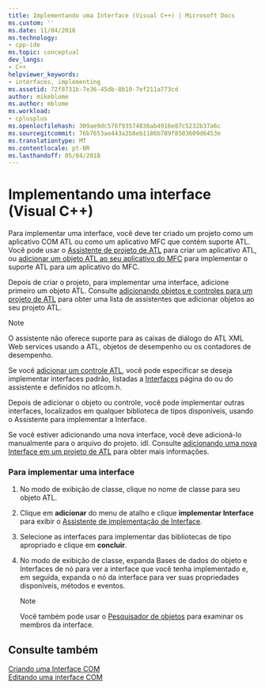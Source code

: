 ```yaml
---
title: Implementando uma Interface (Visual C++) | Microsoft Docs
ms.custom: ''
ms.date: 11/04/2016
ms.technology:
- cpp-ide
ms.topic: conceptual
dev_langs:
- C++
helpviewer_keywords:
- interfaces, implementing
ms.assetid: 72f8731b-7e36-45db-8b10-7ef211a773cd
author: mikeblome
ms.author: mblome
ms.workload:
- cplusplus
ms.openlocfilehash: 309ae9dc576f93574836ab4916e87c5232b37a6c
ms.sourcegitcommit: 76b7653ae443a2b8eb1186b789f8503609d6453e
ms.translationtype: MT
ms.contentlocale: pt-BR
ms.lasthandoff: 05/04/2018
---
```

# <a name="implementing-an-interface-visual-c"></a>Implementando uma interface (Visual C++)
Para implementar uma interface, você deve ter criado um projeto como um aplicativo COM ATL ou como um aplicativo MFC que contém suporte ATL. Você pode usar o [Assistente de projeto de ATL](../atl/reference/atl-project-wizard.md) para criar um aplicativo ATL, ou [adicionar um objeto ATL ao seu aplicativo do MFC](../mfc/reference/adding-atl-support-to-your-mfc-project.md) para implementar o suporte ATL para um aplicativo do MFC.  
  
 Depois de criar o projeto, para implementar uma interface, adicione primeiro um objeto ATL. Consulte [adicionando objetos e controles para um projeto de ATL](../atl/reference/adding-objects-and-controls-to-an-atl-project.md) para obter uma lista de assistentes que adicionar objetos ao seu projeto ATL.  
  
> [!NOTE]
>  O assistente não oferece suporte para as caixas de diálogo do ATL XML Web services usando a ATL, objetos de desempenho ou os contadores de desempenho.  
  
 Se você [adicionar um controle ATL](../atl/reference/adding-an-atl-control.md), você pode especificar se deseja implementar interfaces padrão, listadas a [Interfaces](../atl/reference/interfaces-atl-control-wizard.md) página do ou do assistente e definidos no atlcom.h.  
  
 Depois de adicionar o objeto ou controle, você pode implementar outras interfaces, localizados em qualquer biblioteca de tipos disponíveis, usando o Assistente para implementar a Interface.  
  
 Se você estiver adicionando uma nova interface, você deve adicioná-lo manualmente para o arquivo do projeto. idl. Consulte [adicionando uma nova Interface em um projeto de ATL](../atl/reference/adding-a-new-interface-in-an-atl-project.md) para obter mais informações.  
  
### <a name="to-implement-an-interface"></a>Para implementar uma interface  
  
1.  No modo de exibição de classe, clique no nome de classe para seu objeto ATL.  
  
2.  Clique em **adicionar** do menu de atalho e clique **implementar Interface** para exibir o [Assistente de implementação de Interface](../ide/implement-interface-wizard.md).  
  
3.  Selecione as interfaces para implementar das bibliotecas de tipo apropriado e clique em **concluir**.  
  
4.  No modo de exibição de classe, expanda Bases de dados do objeto e Interfaces de nó para ver a interface que você tenha implementado e, em seguida, expanda o nó da interface para ver suas propriedades disponíveis, métodos e eventos.  
  
    > [!NOTE]
    >  Você também pode usar o [Pesquisador de objetos](http://msdn.microsoft.com/en-us/f89acfc5-1152-413d-9f56-3dc16e3f0470) para examinar os membros da interface.  
  
## <a name="see-also"></a>Consulte também  
 [Criando uma Interface COM](../ide/creating-a-com-interface-visual-cpp.md)   
 [Editando uma interface COM](../ide/editing-a-com-interface.md)